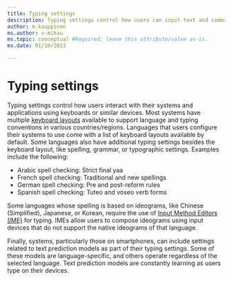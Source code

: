 ```yaml
---
title: Typing settings
description: Typing settings control how users can input text and commands with their keyboards or similar devices.
author: m-kauppinen
ms.author: v-mikau
ms.topic: conceptual #Required; leave this attribute/value as-is.
ms.date: 01/10/2023

---
```


# Typing settings

Typing settings control how users interact with their systems and applications using keyboards or similar devices. Most systems have multiple [keyboard layouts](../windows-keyboard-layouts.md) available to support language and typing conventions in various countries/regions. Languages that users configure their systems to use come with a list of keyboard layouts available by default. Some languages also have additional typing settings besides the keyboard layout, like spelling, grammar, or typographic settings. Examples include the following:

- Arabic spell checking: Strict final yaa
- French spell checking: Traditional and new spellings
- German spell checking: Pre and post-reform rules
- Spanish spell checking: Tuteo and voseo verb forms
<!-- For more information about these additional settings, refer to [Dictionaries and spelling](dictionaries-spelling.md). -->

Some languages whose spelling is based on ideograms, like Chinese (Simplified), Japanese, or Korean, require the use of [Input Method Editors (IME)](../input/text-input.md#enable-input-method-editors-imes-and-text-prediction) for typing. IMEs allow users to compose ideograms using input devices that do not support the native ideograms of that language.

Finally, systems, particularly those on smartphones, can include settings related to text prediction models as part of their typing settings. Some of these models are language-specific, and others operate regardless of the selected language. Text prediction models are constantly learning as users type on their devices.
